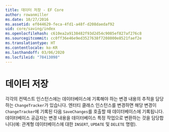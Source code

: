 ```yaml
---
title: 데이터 저장 - EF Core
author: rowanmiller
ms.date: 10/27/2016
ms.assetid: ef044629-feca-4fd1-a48f-d208daedaf92
uid: core/saving/index
ms.openlocfilehash: c610ea2a9138482f93d2d54c9085ef827af276c8
ms.sourcegitcommit: cc0ff36e46e9ed3527638f7208000e8521faef2e
ms.translationtype: HT
ms.contentlocale: ko-KR
ms.lasthandoff: 03/06/2020
ms.locfileid: "78413098"
---
```

# <a name="saving-data"></a>데이터 저장

각각의 컨텍스트 인스턴스에는 데이터베이스에 기록해야 하는 변경 내용의 추적을 담당하는 `ChangeTracker`가 있습니다. 엔터티 클래스 인스턴스를 변경하면 해당 변경이 `ChangeTracker`에 기록된 다음 `SaveChanges`를 호출할 때 데이터베이스에 기록됩니다. 데이터베이스 공급자는 변경 내용을 데이터베이스 특정 작업으로 변환하는 것을 담당합니다(예: 관계형 데이터베이스에 대한 `INSERT`, `UPDATE` 및 `DELETE` 명령).
